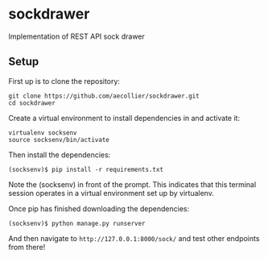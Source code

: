 # sockdrawer
Implementation of REST API sock drawer

## Setup
First up is to clone the repository:
```
git clone https://github.com/aecollier/sockdrawer.git
cd sockdrawer
```

Create a virtual environment to install dependencies in and activate it:
```
virtualenv socksenv
source socksenv/bin/activate
```

Then install the dependencies:
```
(socksenv)$ pip install -r requirements.txt
```

Note the (socksenv) in front of the prompt. This indicates that this terminal session operates in a virtual environment set up by virtualenv.

Once pip has finished downloading the dependencies:
```
(socksenv)$ python manage.py runserver
```

And then navigate to `http://127.0.0.1:8000/sock/` and test other endpoints from there!
